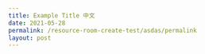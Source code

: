 ```yaml
---
title: Example Title 中文
date: 2021-05-28
permalink: /resource-room-create-test/asdas/permalink
layout: post
---
```

